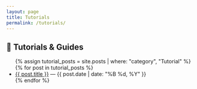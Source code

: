 ```yaml
---
layout: page
title: Tutorials
permalink: /tutorials/
---
```


<h2>📘 Tutorials & Guides</h2>

<ul class="post-list">
  {% assign tutorial_posts = site.posts | where: "category", "Tutorial" %}
  {% for post in tutorial_posts %}
    <li>
      <a href="{{ post.url }}">{{ post.title }}</a>
      <span> — {{ post.date | date: "%B %d, %Y" }}</span>
    </li>
  {% endfor %}
</ul>
